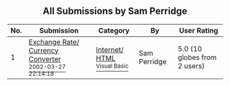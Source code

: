 ﻿<div align="center">

## All Submissions by Sam Perridge

</div>

No.  | Submission | Category | By   | User Rating
---- | ---------- | -------- | ---- | -----------
1 | [Exchange Rate/ Currency Converter<br /><sup>2002-03-27 22:14:18</sup>](https://github.com/Planet-Source-Code/sam-perridge-exchange-rate-currency-converter__1-33126) | [Internet/ HTML<br /><sup>Visual Basic</sup>](../ByCategory/internet-html__1-34.md) | Sam Perridge | 5.0 (10 globes from 2 users)
